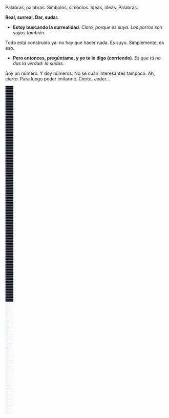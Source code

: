 Palabras, palabras. Símbolos, símbolos. Ideas, ideas. Palabras.


**Real, surreal. Dar, sudar.**

- **Estoy buscando la surrealidad**. *Claro, porque es suya. Los porros son suyos también.*

Todo está construído ya: no hay que hacer nada. Es suyo. Simplemente, es eso.

- **Pero entonces, pregúntame, y yo te lo digo (corriendo)**. *Es que tú no das la verdad: la sudas.*

Soy un número. Y doy números. No sé cuán interesantes tampoco. Ah, cierto. Para luego poder imitarme. Cierto. Joder...

![./todos_los_proyectos_de_github.png](./todos_los_proyectos_de_github.png)
